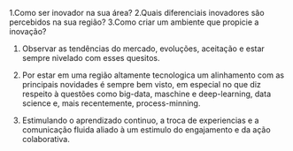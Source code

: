 1.Como ser inovador na sua área?
2.Quais diferenciais inovadores são percebidos na sua região?
3.Como criar um ambiente que propicie a inovação?


1. Observar as tendências do mercado, evoluções, aceitação e estar sempre nivelado com esses quesitos.

2. Por estar em uma região altamente tecnologica um alinhamento com as principais novidades é sempre bem visto, em especial no que diz respeito à questões como big-data, maschine e deep-learning, data science e, mais recentemente, process-minning.

3. Estimulando o aprendizado continuo, a troca de experiencias e a comunicação fluida aliado à um estimulo do engajamento e da ação colaborativa.